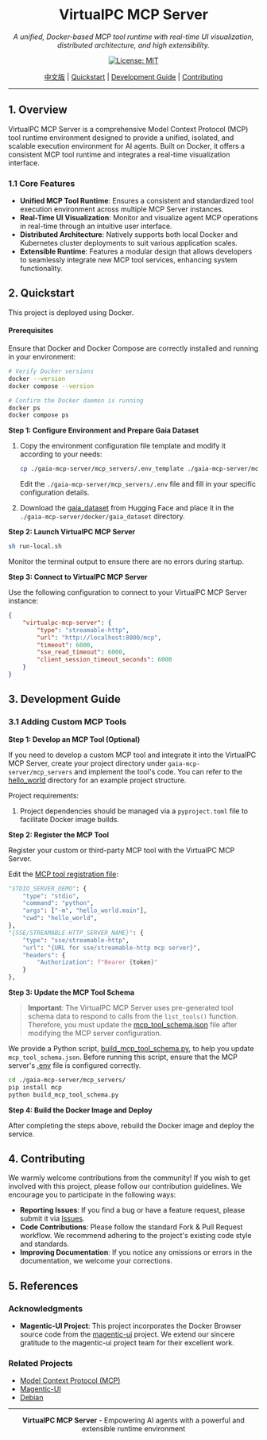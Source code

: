 <div align="center">

# VirtualPC MCP Server

*A unified, Docker-based MCP tool runtime with real-time UI visualization, distributed architecture, and high extensibility.*

[![License: MIT][license-image]][license-url]

</div>

<div align="center">

[中文版](./README_zh.md) | [Quickstart](#quickstart) | [Development Guide](#development-guide) | [Contributing](#contributing)

</div>

---

## 1. Overview

VirtualPC MCP Server is a comprehensive Model Context Protocol (MCP) tool runtime environment designed to provide a unified, isolated, and scalable execution environment for AI agents. Built on Docker, it offers a consistent MCP tool runtime and integrates a real-time visualization interface.

### 1.1 Core Features

- **Unified MCP Tool Runtime**: Ensures a consistent and standardized tool execution environment across multiple MCP Server instances.
- **Real-Time UI Visualization**: Monitor and visualize agent MCP operations in real-time through an intuitive user interface.
- **Distributed Architecture**: Natively supports both local Docker and Kubernetes cluster deployments to suit various application scales.
- **Extensible Runtime**: Features a modular design that allows developers to seamlessly integrate new MCP tool services, enhancing system functionality.

## 2. Quickstart

This project is deployed using Docker.

#### Prerequisites

Ensure that Docker and Docker Compose are correctly installed and running in your environment:

```bash
# Verify Docker versions
docker --version
docker compose --version

# Confirm the Docker daemon is running
docker ps
docker compose ps
```

**Step 1: Configure Environment and Prepare Gaia Dataset**

1.  Copy the environment configuration file template and modify it according to your needs:

    ```bash
    cp ./gaia-mcp-server/mcp_servers/.env_template ./gaia-mcp-server/mcp_servers/.env
    ```

    Edit the `./gaia-mcp-server/mcp_servers/.env` file and fill in your specific configuration details.

2.  Download the [gaia_dataset](https://huggingface.co/datasets/gaia-benchmark/GAIA) from Hugging Face and place it in the `./gaia-mcp-server/docker/gaia_dataset` directory.

**Step 2: Launch VirtualPC MCP Server**

```bash
sh run-local.sh
```

Monitor the terminal output to ensure there are no errors during startup.

**Step 3: Connect to VirtualPC MCP Server**

Use the following configuration to connect to your VirtualPC MCP Server instance:

```json
{
    "virtualpc-mcp-server": {
        "type": "streamable-http",
        "url": "http://localhost:8000/mcp",
        "timeout": 6000,
        "sse_read_timeout": 6000,
        "client_session_timeout_seconds": 6000
    }
}
```

## 3. Development Guide

### 3.1 Adding Custom MCP Tools

**Step 1: Develop an MCP Tool (Optional)**

If you need to develop a custom MCP tool and integrate it into the VirtualPC MCP Server, create your project directory under `gaia-mcp-server/mcp_servers` and implement the tool's code. You can refer to the [hello_world](./gaia-mcp-server/mcp_servers/hello_world/) directory for an example project structure.

Project requirements:

1.  Project dependencies should be managed via a `pyproject.toml` file to facilitate Docker image builds.

**Step 2: Register the MCP Tool**

Register your custom or third-party MCP tool with the VirtualPC MCP Server.

Edit the [MCP tool registration file](./gaia-mcp-server/mcp_servers/mcp_config.py):

```python
"STDIO_SERVER_DEMO": {
    "type": "stdio",
    "command": "python",
    "args": ["-m", "hello_world.main"],
    "cwd": "hello_world",
},
"{SSE/STREAMABLE-HTTP_SERVER_NAME}": {
    "type": "sse/streamable-http",
    "url": "{URL for sse/streamable-http mcp server}",
    "headers": {
        "Authorization": f"Bearer {token}"
    }
},
```

**Step 3: Update the MCP Tool Schema**

> **Important**: The VirtualPC MCP Server uses pre-generated tool schema data to respond to calls from the `list_tools()` function. Therefore, you must update the [mcp_tool_schema.json](./gaia-mcp-server/mcp_servers/mcp_tool_schema.json) file after modifying the MCP server configuration.

We provide a Python script, [build_mcp_tool_schema.py](./gaia-mcp-server/mcp_servers/build_mcp_tool_schema.py), to help you update `mcp_tool_schema.json`. Before running this script, ensure that the MCP server's [.env](./gaia-mcp-server/mcp_servers/.env) file is configured correctly.

```bash
cd ./gaia-mcp-server/mcp_servers/
pip install mcp
python build_mcp_tool_schema.py
```

**Step 4: Build the Docker Image and Deploy**

After completing the steps above, rebuild the Docker image and deploy the service.

## 4. Contributing

We warmly welcome contributions from the community! If you wish to get involved with this project, please follow our contribution guidelines. We encourage you to participate in the following ways:

-   **Reporting Issues**: If you find a bug or have a feature request, please submit it via [Issues](https://github.com/your-repo/issues).
-   **Code Contributions**: Please follow the standard Fork & Pull Request workflow. We recommend adhering to the project's existing code style and standards.
-   **Improving Documentation**: If you notice any omissions or errors in the documentation, we welcome your corrections.

## 5. References

### Acknowledgments

-   **Magentic-UI Project**: This project incorporates the Docker Browser source code from the [magentic-ui](https://github.com/microsoft/magentic-ui) project. We extend our sincere gratitude to the magentic-ui project team for their excellent work.

### Related Projects

-   [Model Context Protocol (MCP)](https://modelcontextprotocol.io/)
-   [Magentic-UI](https://github.com/microsoft/magentic-ui)
-   [Debian](https://www.debian.org/)

---

<div align="center">

**VirtualPC MCP Server** - Empowering AI agents with a powerful and extensible runtime environment

[license-image]: https://img.shields.io/badge/License-MIT-yellow.svg
[license-url]: https://opensource.org/licenses/MIT

</div>

